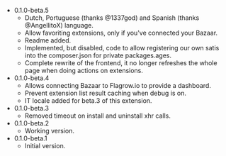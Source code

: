 - 0.1.0-beta.5
  - Dutch, Portuguese (thanks @1337god) and Spanish (thanks @AngellitoX) language.
  - Allow favoriting extensions, only if you've connected your Bazaar.
  - Readme added.
  - Implemented, but disabled, code to allow registering our own satis into the composer.json for private packages.ages.
  - Complete rewrite of the frontend, it no longer refreshes the whole page when doing actions on extensions.
- 0.1.0-beta.4
  - Allows connecting Bazaar to Flagrow.io to provide a dashboard.
  - Prevent extension list result caching when debug is on.
  - IT locale added for beta.3 of this extension.
- 0.1.0-beta.3
  - Removed timeout on install and uninstall xhr calls.
- 0.1.0-beta.2
  - Working version.
- 0.1.0-beta.1
  - Initial version.
